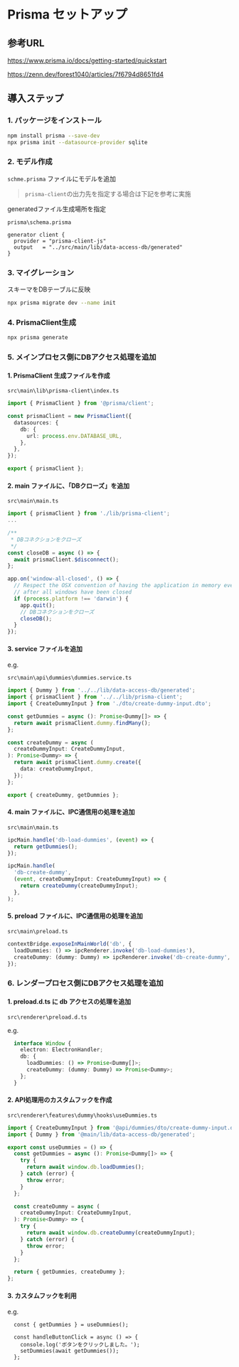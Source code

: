 # Prisma セットアップ

## 参考URL

<https://www.prisma.io/docs/getting-started/quickstart>

<https://zenn.dev/forest1040/articles/7f6794d8651fd4>

## 導入ステップ

### 1. パッケージをインストール

```bash
npm install prisma --save-dev
npx prisma init --datasource-provider sqlite
```

### 2. モデル作成

`schme.prisma` ファイルにモデルを追加

> `prisma-client`の出力先を指定する場合は下記を参考に実施

generatedファイル生成場所を指定

`prisma\schema.prisma`  

```prisma
generator client {
  provider = "prisma-client-js"
  output   = "../src/main/lib/data-access-db/generated"
}
```

### 3. マイグレーション

スキーマをDBテーブルに反映  

```bash
npx prisma migrate dev --name init
```

### 4. PrismaClient生成

```bash
npx prisma generate
```

### 5. メインプロセス側にDBアクセス処理を追加

#### 1. PrismaClient 生成ファイルを作成

`src\main\lib\prisma-client\index.ts`

```ts
import { PrismaClient } from '@prisma/client';

const prismaClient = new PrismaClient({
  datasources: {
    db: {
      url: process.env.DATABASE_URL,
    },
  },
});

export { prismaClient };
```

#### 2. main ファイルに、「DBクローズ」を追加

`src\main\main.ts`  

```ts
import { prismaClient } from './lib/prisma-client';
...

/**
 * DBコネクションをクローズ
 */
const closeDB = async () => {
  await prismaClient.$disconnect();
};

app.on('window-all-closed', () => {
  // Respect the OSX convention of having the application in memory even
  // after all windows have been closed
  if (process.platform !== 'darwin') {
    app.quit();
    // DBコネクションをクローズ
    closeDB();
  }
});
```

#### 3. service ファイルを追加

e.g.  

`src\main\api\dummies\dummies.service.ts`

```ts
import { Dummy } from '../../lib/data-access-db/generated';
import { prismaClient } from '../../lib/prisma-client';
import { CreateDummyInput } from './dto/create-dummy-input.dto';

const getDummies = async (): Promise<Dummy[]> => {
  return await prismaClient.dummy.findMany();
};

const createDummy = async (
  createDummyInput: CreateDummyInput,
): Promise<Dummy> => {
  return await prismaClient.dummy.create({
    data: createDummyInput,
  });
};

export { createDummy, getDummies };

```

#### 4. main ファイルに、IPC通信用の処理を追加

`src\main\main.ts`  

```ts
ipcMain.handle('db-load-dummies', (event) => {
  return getDummies();
});

ipcMain.handle(
  'db-create-dummy',
  (event, createDummyInput: CreateDummyInput) => {
    return createDummy(createDummyInput);
  },
);
```

#### 5. preload ファイルに、IPC通信用の処理を追加

`src\main\preload.ts`  

```ts
contextBridge.exposeInMainWorld('db', {
  loadDummies: () => ipcRenderer.invoke('db-load-dummies'),
  createDummy: (dummy: Dummy) => ipcRenderer.invoke('db-create-dummy', dummy),
});
```

### 6. レンダープロセス側にDBアクセス処理を追加

#### 1. preload.d.ts に db アクセスの処理を追加

`src\renderer\preload.d.ts`

e.g.  

```ts
  interface Window {
    electron: ElectronHandler;
    db: {
      loadDummies: () => Promise<Dummy[]>;
      createDummy: (dummy: Dummy) => Promise<Dummy>;
    };
  }
```

#### 2. API処理用のカスタムフックを作成

`src\renderer\features\dummy\hooks\useDummies.ts`

```ts
import { CreateDummyInput } from '@api/dummies/dto/create-dummy-input.dto';
import { Dummy } from '@main/lib/data-access-db/generated';

export const useDummies = () => {
  const getDummies = async (): Promise<Dummy[]> => {
    try {
      return await window.db.loadDummies();
    } catch (error) {
      throw error;
    }
  };

  const createDummy = async (
    createDummyInput: CreateDummyInput,
  ): Promise<Dummy> => {
    try {
      return await window.db.createDummy(createDummyInput);
    } catch (error) {
      throw error;
    }
  };

  return { getDummies, createDummy };
};
```

#### 3. カスタムフックを利用

e.g.  

```tsx
  const { getDummies } = useDummies();

  const handleButtonClick = async () => {
    console.log('ボタンをクリックしました。');
    setDummies(await getDummies());
  };
```
